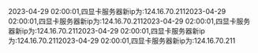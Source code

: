 2023-04-29 02:00:01,四显卡服务器新ip为:124.16.70.2112023-04-29 02:00:01,四显卡服务器新ip为:124.16.70.2112023-04-29 02:00:01,四显卡服务器新ip为:124.16.70.2112023-04-29 02:00:01,四显卡服务器新ip为:124.16.70.2112023-04-29 02:00:01,四显卡服务器新ip为:124.16.70.211